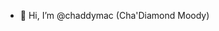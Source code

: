 - 👋 Hi, I’m @chaddymac (Cha'Diamond Moody)

<!---
- 👀 I’m interested in IOT && AI
- 🌱 I’m currently learning Docker, 
- 💞️ I’m looking to collaborate on ...
- 📫 How to reach me ...
--->

<!---
chaddymac/chaddymac is a ✨ special ✨ repository because its `README.md` (this file) appears on your GitHub profile.
You can click the Preview link to take a look at your changes.
--->
